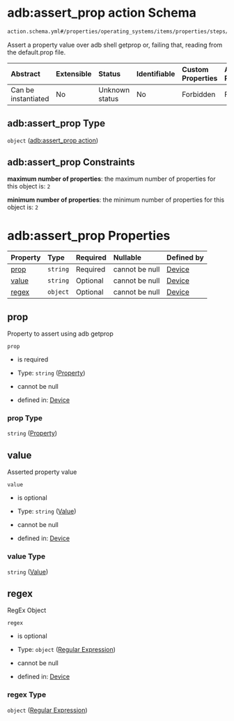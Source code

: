 # adb:assert_prop action Schema

```txt
action.schema.yml#/properties/operating_systems/items/properties/steps/items/properties/actions/items/properties/adb:assert_prop
```

Assert a property value over adb shell getprop or, failing that, reading from the default.prop file.

| Abstract            | Extensible | Status         | Identifiable | Custom Properties | Additional Properties | Access Restrictions | Defined In                                                          |
| :------------------ | :--------- | :------------- | :----------- | :---------------- | :-------------------- | :------------------ | :------------------------------------------------------------------ |
| Can be instantiated | No         | Unknown status | No           | Forbidden         | Forbidden             | none                | [device.schema.json*](../device.schema.json "open original schema") |

## adb:assert_prop Type

`object` ([adb:assert_prop action](device-properties-operating-systems-operating-system-properties-steps-step-properties-group-step-action-properties-adbassert_prop-action.md))

## adb:assert_prop Constraints

**maximum number of properties**: the maximum number of properties for this object is: `2`

**minimum number of properties**: the minimum number of properties for this object is: `2`

# adb:assert_prop Properties

| Property        | Type     | Required | Nullable       | Defined by                                                                                                                                                                                                                                                                                                                             |
| :-------------- | :------- | :------- | :------------- | :------------------------------------------------------------------------------------------------------------------------------------------------------------------------------------------------------------------------------------------------------------------------------------------------------------------------------------- |
| [prop](#prop)   | `string` | Required | cannot be null | [Device](device-properties-operating-systems-operating-system-properties-steps-step-properties-group-step-action-properties-adbassert_prop-action-properties-property.md "action.schema.yml#/properties/operating_systems/items/properties/steps/items/properties/actions/items/properties/adb:assert_prop/properties/prop")           |
| [value](#value) | `string` | Optional | cannot be null | [Device](device-properties-operating-systems-operating-system-properties-steps-step-properties-group-step-action-properties-adbassert_prop-action-properties-value.md "action.schema.yml#/properties/operating_systems/items/properties/steps/items/properties/actions/items/properties/adb:assert_prop/properties/value")             |
| [regex](#regex) | `object` | Optional | cannot be null | [Device](device-properties-operating-systems-operating-system-properties-steps-step-properties-group-step-action-properties-adbassert_prop-action-properties-regular-expression.md "regex.schema.yml#/properties/operating_systems/items/properties/steps/items/properties/actions/items/properties/adb:assert_prop/properties/regex") |

## prop

Property to assert using adb getprop

`prop`

*   is required

*   Type: `string` ([Property](device-properties-operating-systems-operating-system-properties-steps-step-properties-group-step-action-properties-adbassert_prop-action-properties-property.md))

*   cannot be null

*   defined in: [Device](device-properties-operating-systems-operating-system-properties-steps-step-properties-group-step-action-properties-adbassert_prop-action-properties-property.md "action.schema.yml#/properties/operating_systems/items/properties/steps/items/properties/actions/items/properties/adb:assert_prop/properties/prop")

### prop Type

`string` ([Property](device-properties-operating-systems-operating-system-properties-steps-step-properties-group-step-action-properties-adbassert_prop-action-properties-property.md))

## value

Asserted property value

`value`

*   is optional

*   Type: `string` ([Value](device-properties-operating-systems-operating-system-properties-steps-step-properties-group-step-action-properties-adbassert_prop-action-properties-value.md))

*   cannot be null

*   defined in: [Device](device-properties-operating-systems-operating-system-properties-steps-step-properties-group-step-action-properties-adbassert_prop-action-properties-value.md "action.schema.yml#/properties/operating_systems/items/properties/steps/items/properties/actions/items/properties/adb:assert_prop/properties/value")

### value Type

`string` ([Value](device-properties-operating-systems-operating-system-properties-steps-step-properties-group-step-action-properties-adbassert_prop-action-properties-value.md))

## regex

RegEx Object

`regex`

*   is optional

*   Type: `object` ([Regular Expression](device-properties-operating-systems-operating-system-properties-steps-step-properties-group-step-action-properties-adbassert_prop-action-properties-regular-expression.md))

*   cannot be null

*   defined in: [Device](device-properties-operating-systems-operating-system-properties-steps-step-properties-group-step-action-properties-adbassert_prop-action-properties-regular-expression.md "regex.schema.yml#/properties/operating_systems/items/properties/steps/items/properties/actions/items/properties/adb:assert_prop/properties/regex")

### regex Type

`object` ([Regular Expression](device-properties-operating-systems-operating-system-properties-steps-step-properties-group-step-action-properties-adbassert_prop-action-properties-regular-expression.md))

